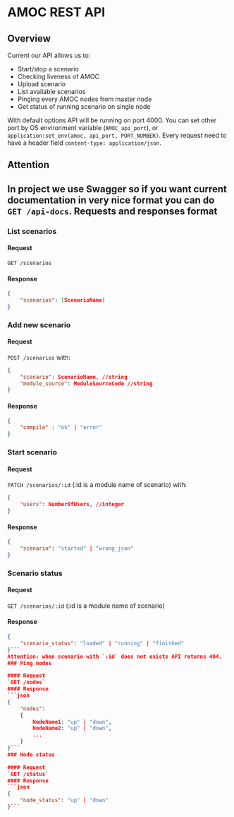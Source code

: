 AMOC REST API
==

Overview
--

Current our API allows us to:
* Start/stop a scenario
* Checking liveness of AMOC
* Upload scenario
* List available scenarios
* Pinging every AMOC nodes from master node
* Get status of running scenario on single node

With default options API will be running on port 4000. You can set other port by OS environment variable (`AMOC_api_port`), or `application:set_env(amoc, api_port, PORT_NUMBER)`.
Every request need to have a header field `content-type: application/json`.

Attention
---
In project we use Swagger so if you want current documentation in very nice format you can do `GET /api-docs`.
Requests and responses format
---

### List scenarios

#### Request
`GET /scenarios`
#### Response
```json
{
    "scenarios": [ScenarioName]
}
```
### Add new scenario

#### Request
`POST /scenarios` with:
```json
{
    "scenario": ScenarioName, //string
    "module_source": ModuleSourceCode //string
}
```
#### Response
```json
{
    "compile" : "ok" | "error"
}
```
### Start scenario

#### Request 
`PATCH /scenarios/:id` (:id is a module name of scenario) with:
```json
{
    "users": NumberOfUsers, //integer
}
```
#### Response
```json
{
    "scenario": "started" | "wrong_json"
}
```
### Scenario status

#### Request
`GET /scenarios/:id` (:id is a module name of scenario)
#### Response
```json
{
    "scenario_status": "loaded" | "running" | "finished"
}```
Attention: when scenario with `:id` does not exists API returns 404.
### Ping nodes

#### Request
`GET /nodes`
#### Response
```json
{
    "nodes": 
    {
        NodeName1: "up" | "down",
        NodeName2: "up" | "down",
        ...
    }
}```
### Node status

#### Request
`GET /status`
#### Response
```json
{
    "node_status": "up" | "down"
}```
